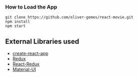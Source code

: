 ### How to Load the App
```
git clone https://github.com/oliver-gomes/react-movie.git
npm install
npm start
```

## External Libraries used
* [create-react-app](https://github.com/facebook/create-react-app)
* [Redux](https://redux.js.org/)
* [React-Redux](https://react-redux.js.org/)
* [Material-UI](https://material-ui.com/)
